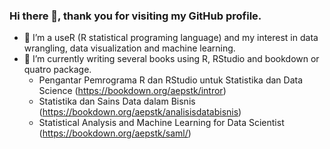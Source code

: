 ### Hi there 👋, thank you for visiting my GitHub profile.

<!--
**aephidayatuloh/aephidayatuloh** is a ✨ _special_ ✨ repository because its `README.md` (this file) appears on your GitHub profile.
You can call me Aep
Here are some ideas to get you started:

- 🔭 I’m currently working on ...
- 🌱 I’m currently learning ...
- 👯 I’m looking to collaborate on ...
- 🤔 I’m looking for help with ...
- 💬 Ask me about ...
- 📫 How to reach me: ...
- 😄 Pronouns: ...
- ⚡ Fun fact: ...
-->

- 👀 I’m a useR (R statistical programing language) and my interest in data wrangling, data visualization and machine learning.
- 🌱 I’m currently writing several books using R, RStudio and bookdown or quatro package.  
  * Pengantar Pemrograma R dan RStudio untuk Statistika dan Data Science (<https://bookdown.org/aepstk/intror>)  
  * Statistika dan Sains Data dalam Bisnis (<https://bookdown.org/aepstk/analisisdatabisnis>)  
  * Statistical Analysis and Machine Learning for Data Scientist (<https://bookdown.org/aepstk/saml/>)
  
